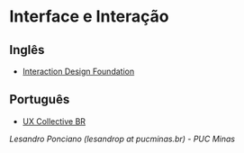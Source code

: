 # Interface e Interação #

## Inglês ##

* [Interaction Design Foundation](https://www.interaction-design.org/)


## Português ##
* [UX Collective BR](https://brasil.uxdesign.cc/)

_Lesandro Ponciano (lesandrop at pucminas.br) - PUC Minas_

